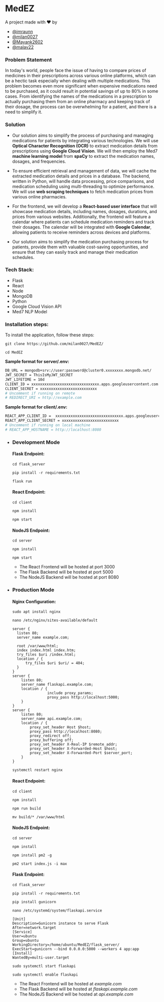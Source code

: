 # MedEZ
A project made with ❤️ by
- [@imraunn](https://github.com/imraunn)
- [@milan0027](https://github.com/milan0027)
- [@Mayank2602](https://github.com/Mayank2602)
- [@malav22](https://github.com/malav22)

### Problem Statement
In today's world, people face the issue of having to compare prices of medicines in their prescriptions across various online platforms, which can be a hectic task especially when dealing with multiple medications. This problem becomes even more significant when expensive medications need to be purchased, as it could result in potential savings of up to 80% in some cases. From identifying the names of the medications in a prescription to actually purchasing them from an online pharmacy and keeping track of their dosage, the process can be overwhelming for a patient, and there is a need to simplify it.

### Solution
- Our solution aims to simplify the process of purchasing and managing medications for patients by integrating various technologies. We will use **Optical Character Recognition (OCR)** to extract medication details from prescriptions using **Google Cloud Vision**. We will then employ the Med7 **machine learning model** from **spaCy** to extract the medication names, dosages, and frequencies.

- To ensure efficient retrieval and management of data, we will cache the extracted medication details and prices in a database. The backend, written in Python, will handle data processing, price comparisons, and medication scheduling using multi-threading to optimize performance. We will use **web scraping techniques** to fetch medication prices from various online pharmacies.

- For the frontend, we will develop a **React-based user interface** that will showcase medication details, including names, dosages, durations, and prices from various websites. Additionally, the frontend will feature a calendar where patients can schedule medication reminders and track their dosages. The calendar will be integrated with **Google Calendar**, allowing patients to receive reminders across devices and platforms.

- Our solution aims to simplify the medication purchasing process for patients, provide them with valuable cost-saving opportunities, and ensure that they can easily track and manage their medication schedules.
### Tech Stack:
- Flask
- React
- Node
- MongoDB
- Python
- Google Cloud Vision API
- Med7 NLP Model
### Installation steps:
To install the application, follow these steps:
``` 
git clone https://github.com/milan0027/MedEZ/
```
```
cd MedEZ
```
**Sample format for server/.env:**
```bash
DB_URL = mongodb+srv://user:password@cluster0.xxxxxxxx.mongodb.net/
JWT_SECRET = ThisIsMyJWT_SECRET
JWT_LIFETIME = 10d
CLIENT_ID = xxxxxxxxxxxxxxxxxxxxxxxxxxxxxxx.apps.googleusercontent.com
CLIENT_SECRET = xxxxxxxxxxxxxxxxxxxxxxxxxx
# Uncomment if running on remote
# REDIRECT_URI = http://example.com
```
**Sample format for client/.env:**
```bash
REACT_APP_CLIENT_ID =  xxxxxxxxxxxxxxxxxxxxxxxxxxxxxxx.apps.googleusercontent.com
REACT_APP_CLIENT_SECRET = xxxxxxxxxxxxxxxxxxxxxxxxxx
# Uncomment if running on local machine
# REACT_APP_HOSTNAME = http://localhost:8080
```
- ### Development Mode
  #### Flask Endpoint:
  ```
  cd flask_server
  ```
  ```
  pip install -r requirements.txt
  ```
  ```
  flask run
  ```

  #### React Endpoint:
  ```
  cd client
  ```
  ```
  npm install
  ```
  ```
  npm start
  ```

  #### NodeJS Endpoint:
  ```
  cd server
  ```
  ```
  npm install
  ```
  ```
  npm start
  ```
  - The React Frontend will be hosted at port 3000 
  - The Flask Backend will be hosted at port 5000
  - The NodeJS Backend will be hosted at port 8080
- ### Production Mode
  #### Nginx Configuration:
  ```
  sudo apt install nginx
  ```
  ```
  nano /etc/nginx/sites-available/default
  ```

  ```
  server {
    listen 80;
    server_name example.com;

    root /var/www/html;
    index index.html index.htm;
    try_files $uri /index.html;
    location / {
        try_files $uri $uri/ = 404;
    }
  }
  server {
      listen 80;
      server_name flaskapi.example.com;
      location / {
                  include proxy_params;
                  proxy_pass http://localhost:5000;
      }
  }
  server {
      listen 80;
      server_name api.example.com;
      location / {
          proxy_set_header Host $host;
          proxy_pass http://localhost:8080;
          proxy_redirect off;
          proxy_buffering off;
          proxy_set_header X-Real-IP $remote_addr;
          proxy_set_header X-Forwarded-Host $host;
          proxy_set_header X-Forwarded-Port $server_port;
      }
  }
  ```
  ```
  systemctl restart nginx
  ```
  #### React Endpoint:
  ```
  cd client
  ```
  ```
  npm install
  ```
  ```
  npm run build
  ```
  ```
  mv build/* /var/www/html
  ```
  #### NodeJS Endpoint:
  ```
  cd server
  ```
  ```
  npm install
  ```
  ```
  npm install pm2 -g
  ```
  ```
  pm2 start index.js -i max
  ```
  #### Flask Endpoint:
  ```
  cd flask_server
  ```
  ```
  pip install -r requirements.txt
  ```
  ```
  pip install gunicorn
  ```
  ```
  nano /etc/systemd/system/flaskapi.service
  ```
  ```
  [Unit]
  Description=Gunicorn instance to serve Flask
  After=network.target
  [Service]
  User=ubuntu
  Group=ubuntu
  WorkingDirectory=/home/ubuntu/MedEZ/flask_server/
  ExecStart=gunicorn --bind 0.0.0.0:5000 --workers 4 app:app
  [Install]
  WantedBy=multi-user.target
  ```
  ```
  sudo systemctl start flaskapi
  ```
  ```
  sudo systemctl enable flaskapi
  ```
  - The React Frontend will be hosted at _example.com_
  - The Flask Backend will be hosted at _flaskapi.example.com_
  - The NodeJS Backend will be hosted at _api.example.com_
